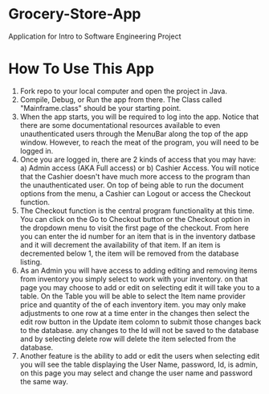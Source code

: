 # Grocery-Store-App
Application for Intro to Software Engineering Project

# How To Use This App
1. Fork repo to your local computer and open the project in Java.
2. Compile, Debug, or Run the app from there. The Class called "Mainframe.class" should be your starting point.
3. When the app starts, you will be required to log into the app. Notice that there are some documentational
   resources available to even unauthenticated users through the MenuBar along the top of the app window. However, 
   to reach the meat of the program, you will need to be logged in.
4. Once you are logged in, there are 2 kinds of access that you may have: a) Admin access (AKA Full access) or 
   b) Cashier Access. You will notice that the Cashier doesn't have much more access to the program than the 
   unauthenticated user. On top of being able to run the document options from the menu, a Cashier can Logout or
   access the Checkout function.
5. The Checkout function is the central program functionality at this time. You can click on the Go to Checkout
   button or the Checkout option in the dropdown menu to visit the first page of the checkout. From here you 
   can enter the id number for an item that is in the inventory datbase and it will decrement the availability of 
   that item. If an item is decremented below 1, the item will be removed from the database listing.
6. As an Admin you will have access to adding editing and removing items from inventory you simply select to work 
   with your inventory. on that page you may choose to add or edit on selecting edit it will take you to a table. On
   the Table you will be able to select the Item name provider price and quantity of the of each inventory item.
   you may only make adjustments to one row at a time enter in the changes then select the edit row button in the 
   Update item colomn to submit those changes back to the database. any changes to the Id will not be saved to the
   database and by selecting delete row will delete the item selected from the database.
7. Another feature is the ability to add or edit the users when selecting edit you will see the table displaying the
   User Name, password, Id, is admin, on this page you may select and change the user name and password the same way.
